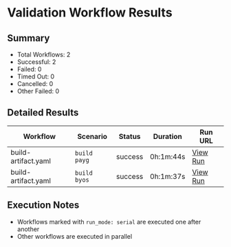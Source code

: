 # Validation Workflow Results

## Summary
- Total Workflows: 2
- Successful: 2
- Failed: 0
- Timed Out: 0
- Cancelled: 0
- Other Failed: 0

## Detailed Results

| Workflow | Scenario | Status | Duration | Run URL |
|----------|----------|---------|-----------|----------|
| build-artifact.yaml | `build payg` | success | 0h:1m:44s | [View Run](https://github.com/azure-javaee/rhel-jboss-templates/actions/runs/16844800170) |
| build-artifact.yaml | `build byos` | success | 0h:1m:37s | [View Run](https://github.com/azure-javaee/rhel-jboss-templates/actions/runs/16844801195) |


## Execution Notes
- Workflows marked with `run_mode: serial` are executed one after another
- Other workflows are executed in parallel
